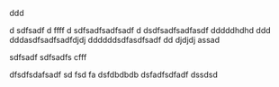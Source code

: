 ddd

d
sdfsadf
d
ffff
d
sdfsadfsadfsadf
d
dsdfsadfsadfasdf
dddddhdhd
ddd
dddasdfsadfsadfdjdj
ddddddsdfasdfsadf
dd
djdjdj
assad

sdfsadf
sdfsadfs
cfff

dfsdfsdafsadf
sd
fsd
fa
dsfdbdbdb
dsfadfsdfadf
dssdsd

